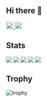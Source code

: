 ## Hi there 👋

<!--
**kota-matsuhashi/kota-matsuhashi** is a ✨ _special_ ✨ repository because its `README.md` (this file) appears on your GitHub profile.

Here are some ideas to get you started:

- 🔭 I’m currently working on ...
- 🌱 I’m currently learning ...
- 👯 I’m looking to collaborate on ...
- 🤔 I’m looking for help with ...
- 💬 Ask me about ...
- 📫 How to reach me: ...
- 😄 Pronouns: ...
- ⚡ Fun fact: ...
-->

<p align="left">
  <a href="https://github.com/kota-matsuhashi">
    <img height="20" src="https://komarev.com/ghpvc/?username=kota-matsuhashi" />
  </a>
  <a href="https://github.com/kota-matsuhashi">
    <img height="20" src="https://img.shields.io/github/followers/kota-matsuhashi?label=follow&logo=github&style=flat" />
  </a>
</p>

## Stats
![](http://github-profile-summary-cards.vercel.app/api/cards/profile-details/?username=kota-matsuhashi&theme=github_dark)
![](http://github-profile-summary-cards.vercel.app/api/cards/repos-per-language/?username=kota-matsuhashi&theme=github_dark)
![](http://github-profile-summary-cards.vercel.app/api/cards/most-commit-language?username=kota-matsuhashi&theme=github_dark)
![](http://github-profile-summary-cards.vercel.app/api/cards/stats?username=kota-matsuhashi&theme=github_dark)
![](http://github-profile-summary-cards.vercel.app/api/cards/productive-time?username=kota-matsuhashi&theme=github_dark&utcOffset=9)

## Trophy
![trophy](https://github-profile-trophy.vercel.app/?username=kota-matsuhashi&theme=github_dark)

